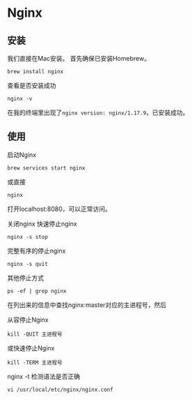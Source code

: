# Nginx

## 安装
我们直接在Mac安装。
首先确保已安装Homebrew。

``` shell
brew install nginx
```
查看是否安装成功
``` shell
nginx -v
```
在我的终端里出现了`nginx version: nginx/1.17.9`，已安装成功。

## 使用

启动Nginx
``` shell
brew services start nginx
```
或直接
```
nginx
```
打开localhost:8080，可以正常访问。

关闭nginx
快速停止nginx
``` shell
nginx -s stop
```

完整有序的停止nginx
``` shell
nginx -s quit
```

其他停止方式
``` shell
ps -ef | grep nginx
```
在列出来的信息中查找nginx:master对应的主进程号，然后

从容停止Nginx
``` shell
kill -QUIT 主进程号
```

或快速停止Nginx
``` shell
kill -TERM 主进程号
```



nginx -t 检测语法是否正确

``` shell
vi /usr/local/etc/nginx/nginx.conf
```

